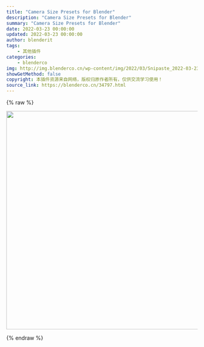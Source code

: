 ```yaml
---
title: "Camera Size Presets for Blender"
description: "Camera Size Presets for Blender"
summary: "Camera Size Presets for Blender"
date: 2022-03-23 00:00:00
updated: 2022-03-23 00:00:00
author: blenderit
tags: 
    - 其他插件
categories:
    - blenderco
img: http://img.blenderco.cn/wp-content/img/2022/03/Snipaste_2022-03-23_11-46-03-1024x576.jpg
showGetMethod: false
copyright: 本插件资源来自网络，版权归原作者所有，仅供交流学习使用！
source_link: https://blenderco.cn/34797.html
---
```


{% raw %}
<p><img loading="lazy" class="alignnone size-large wp-image-34799" src="http://img.blenderco.cn/wp-content/img/2022/03/Snipaste_2022-03-23_11-46-03-1024x576.jpg" alt="" width="1024" height="576"></p>
<div style="display: none">blenderco</div>
{% endraw %}